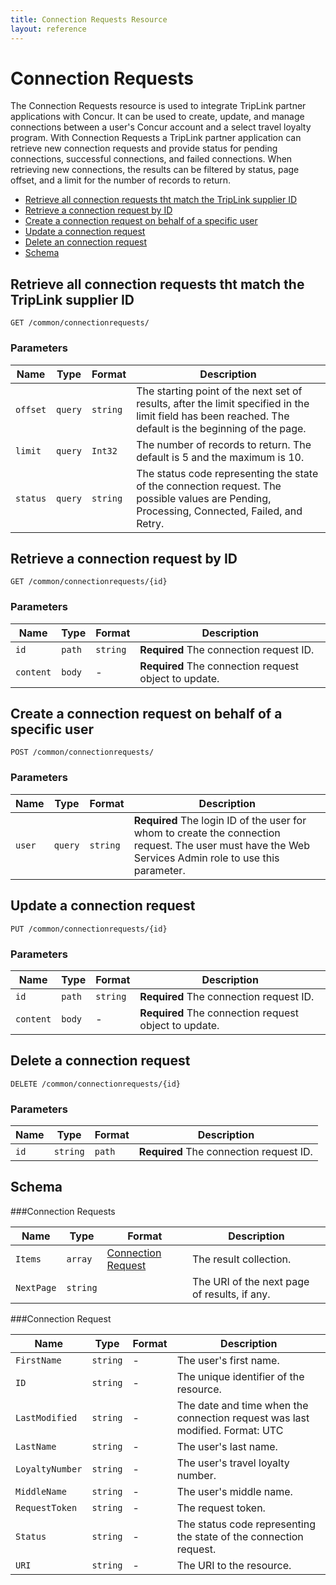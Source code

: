 ```yaml
---
title: Connection Requests Resource 
layout: reference
---
```


# Connection Requests

The Connection Requests resource is used to integrate TripLink partner applications with Concur. It can be used to create, update, and manage connections between a user's Concur account and a select travel loyalty program. With Connection Requests a TripLink partner application can retrieve new connection requests and provide status for pending connections, successful connections, and failed connections. When retrieving new connections, the results can be filtered by status, page offset, and a limit for the number of records to return.

* [Retrieve all connection requests tht match the TripLink supplier ID](#get)
* [Retrieve a connection request by ID](#getID)
* [Create a connection request on behalf of a specific user](#post)
* [Update a connection request](#put)
* [Delete an connection request](#delete)
* [Schema](#schema)

## <a name="get"></a>Retrieve all connection requests tht match the TripLink supplier ID

    GET /common/connectionrequests/

        
### Parameters

Name | Type | Format | Description
-----|------|--------|------------			
`offset`	|	``query``	|	``string``	|	The starting point of the next set of results, after the limit specified in the limit field has been reached. The default is the beginning of the page.
`limit`	|	``query``	|	``Int32``	|	The number of records to return. The default is 5 and the maximum is 10.
`status`	|	``query``	|	``string``	|	The status code representing the state of the connection request. The possible values are Pending, Processing, Connected, Failed, and Retry.



## <a name="getID"></a>Retrieve a connection request by ID

    GET /common/connectionrequests/{id}


### Parameters

Name | Type | Format | Description
-----|------|--------|------------
`id`	|	``path``	|	``string``	|	**Required** The connection request ID.
`content`	|	``body``	|	-	|	**Required** The connection request object to update.


## <a name="post"></a>Create a connection request on behalf of a specific user

    POST /common/connectionrequests/


### Parameters

Name | Type | Format | Description
-----|------|--------|------------
`user`	|	``query``	|	``string``	|	**Required** The login ID of the user for whom to create the connection request. The user must have the Web Services Admin role to use this parameter.


## <a name="put"></a>Update a connection request

    PUT /common/connectionrequests/{id}


### Parameters

Name | Type | Format | Description
-----|------|--------|------------
`id`	|	``path``	|	``string``	|	**Required** The connection request ID.
`content`	|	``body``	|	-	|	**Required** The connection request object to update.


## <a name="delete"></a>Delete a connection request

    DELETE /common/connectionrequests/{id}


### Parameters

Name | Type | Format | Description
-----|------|--------|------------
`id`|````string````|`path`|**Required** The connection request ID.



## <a name="schema"></a>Schema


###<a name="connectionrequets"></a>Connection Requests

Name | Type | Format | Description
-----|------|--------|------------
`Items`	|	``array``	|	[Connection Request](#connectionrequest)	|	The result collection.
`NextPage`	|	``string``	|		|	The URI of the next page of results, if any.


###<a name="connectionrequest"></a>Connection Request

Name | Type | Format | Description
-----|------|--------|------------
`FirstName`	|	``string``	|	-	|	The user's first name.
`ID`	|	``string``	|	-	|	The unique identifier of the resource.
`LastModified`	|	``string``	|	-	|	The date and time when the connection request was last modified. Format: UTC
`LastName`	|	``string``	|	-	|	The user's last name.
`LoyaltyNumber`	|	``string``	|	-	|	The user's travel loyalty number.
`MiddleName`	|	``string``	|	-	|	The user's middle name.
`RequestToken`	|	``string``	|	-	|	The request token.
`Status`	|	``string``	|	-	|	The status code representing the state of the connection request.
`URI`	|	``string``	|	-	|	The URI to the resource.

